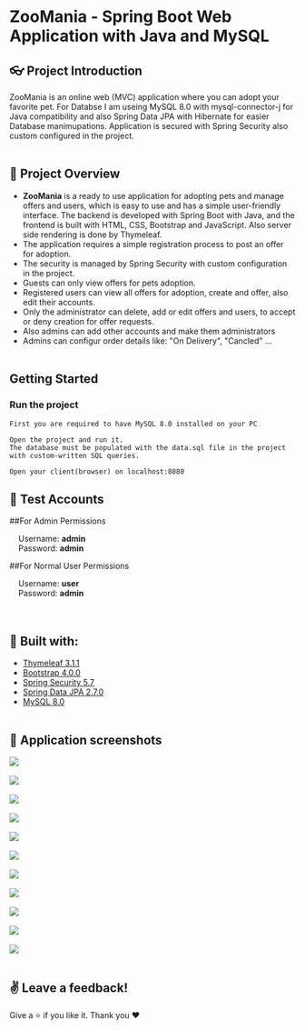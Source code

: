 # ZooMania - Spring Boot Web Application with Java and MySQL

## :eyeglasses: Project Introduction
ZooMania is an online web (MVC) application where you can adopt your favorite pet. For Databse I am useing MySQL 8.0 with mysql-connector-j for Java compatibility and also Spring Data JPA with Hibernate for easier Database manimupations. Application is secured with Spring Security also custom configured in the project.
<br/><br/>

## 📝 Project Overview
-	**ZooMania** is a ready to use application for adopting pets and manage offers and users, which is easy to use and has a simple user-friendly interface. The backend is developed with Spring Boot with Java, and the frontend is built with HTML, CSS, Bootstrap and JavaScript. Also server side rendering is done by Thymeleaf.
-	The application requires a simple registration process to post an offer for adoption.
-	The security is managed by Spring Security with custom configuration in the project.
-	Guests can only view offers for pets adoption.
-	Registered users can view all offers for adoption, create and offer, also edit their accounts.
-	Only the administrator can delete, add or edit offers and users, to accept or deny creation for offer requests.
-	Also admins can add other accounts and make them administrators
-	Admins can configur order details like: "On Delivery", "Cancled" ...
<br/><br/>

## Getting Started <a name = "getting_started"></a>

### Run the project

```
First you are required to have MySQL 8.0 installed on your PC
```
```
Open the project and run it.
The database must be populated with the data.sql file in the project with custom-written SQL queries.
```
```
Open your client(browser) on localhost:8080
```

## 🧪 Test Accounts
##For Admin Permissions

&nbsp;&nbsp;&nbsp;&nbsp;Username: **admin**  
&nbsp;&nbsp;&nbsp;&nbsp;Password: **admin**  

##For Normal User Permissions

&nbsp;&nbsp;&nbsp;&nbsp;Username: **user**  
&nbsp;&nbsp;&nbsp;&nbsp;Password: **admin**  
<br/><br/>

## :hammer: Built with:
* [Thymeleaf 3.1.1](https://www.thymeleaf.org/)
* [Bootstrap 4.0.0](https://getbootstrap.com/docs/4.0/getting-started/introduction//)
* [Spring Security 5.7](https://spring.io/projects/spring-security)
* [Spring Data JPA 2.7.0](https://spring.io/projects/spring-data-jpa)
* [MySQL 8.0](https://dev.mysql.com/doc/relnotes/mysql/8.0/en/)
<br/><br/>

## 📸 Application screenshots
<kbd><img src="https://user-images.githubusercontent.com/48069264/211287068-d4035522-5e0b-4108-b03b-eb580b7e41b4.png"/></kbd>
<br/><br/>
<kbd><img src="https://user-images.githubusercontent.com/48069264/211287192-cc9ee5a2-abb6-45ec-8022-bd735f16f38f.png"/></kbd>
<br/><br/>
<kbd><img src="https://user-images.githubusercontent.com/48069264/211287225-02ba5ff3-3e06-4a6c-973b-48548cc1f414.png"/></kbd>
<br/><br/>
<kbd><img src="https://user-images.githubusercontent.com/48069264/212569221-99757e3a-5083-40a8-b066-e54a86a03312.png"/></kbd>
<br/><br/>
<kbd><img src="https://user-images.githubusercontent.com/48069264/212569251-c79da0b3-78e4-4ebe-9aaf-89c8eaae6efd.png"/></kbd>
<br/><br/>
<kbd><img src="https://user-images.githubusercontent.com/48069264/212569260-4c592bcd-2792-4136-9fe8-b62e1e737dd7.png"/></kbd>
<br/><br/>
<kbd><img src="https://user-images.githubusercontent.com/48069264/212569272-2a71c3bb-732d-41a0-92ff-86ceb9822a22.png"/></kbd>
<br/><br/>
<kbd><img src="https://user-images.githubusercontent.com/48069264/212569281-111e31fe-b42d-4876-a648-d22efe6b8da5.png"/></kbd>
<br/><br/>
<kbd><img src="https://user-images.githubusercontent.com/48069264/212569292-4cf2cec5-7691-4296-b9f1-b216578d2b91.png"/></kbd>
<br/><br/>
<kbd><img src="https://user-images.githubusercontent.com/48069264/212569851-de819a70-33b6-47f4-9fea-b6d44e6e2da4.png"/></kbd>
<br/><br/>
<kbd><img src="https://user-images.githubusercontent.com/48069264/212569856-5586a258-c902-4d15-9c57-b2214d27e494.png"/></kbd>
<br/><br/>

## :v: Leave a feedback!

Give a :star: if you like it.
Thank you ❤️
<br/><br/>

